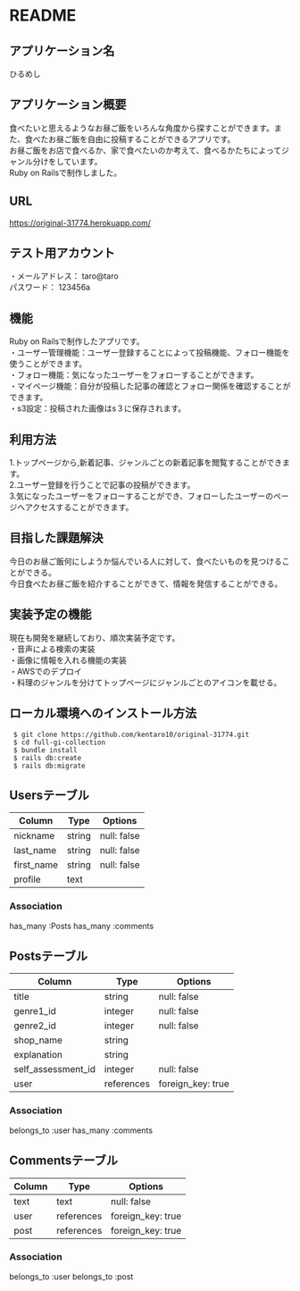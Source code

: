 # README

## アプリケーション名
ひるめし  

## アプリケーション概要
食べたいと思えるようなお昼ご飯をいろんな角度から探すことができます。また、食べたお昼ご飯を自由に投稿することができるアプリです。  
 お昼ご飯をお店で食べるか、家で食べたいのか考えて、食べるかたちによってジャンル分けをしています。  
 Ruby on Railsで制作しました。  

 ## URL
 https://original-31774.herokuapp.com/

 ## テスト用アカウント
 ・メールアドレス： taro@taro  
  パスワード： 123456a  

  ## 機能
Ruby on Railsで制作したアプリです。  
 ・ユーザー管理機能：ユーザー登録することによって投稿機能、フォロー機能を使うことができます。  
 ・フォロー機能：気になったユーザーをフォローすることができます。  
 ・マイページ機能：自分が投稿した記事の確認とフォロー関係を確認することができます。  
 ・s3設定：投稿された画像はs３に保存されます。
  

 ## 利用方法
 1.トップページから,新着記事、ジャンルごとの新着記事を閲覧することができます。  
 2.ユーザー登録を行うことで記事の投稿ができます。  
 3.気になったユーザーをフォローすることができ、フォローしたユーザーのページへアクセスすることができます。  

 ## 目指した課題解決
  今日のお昼ご飯何にしようか悩んでいる人に対して、食べたいものを見つけることができる。  
  今日食べたお昼ご飯を紹介することができて、情報を発信することができる。

 ## 実装予定の機能
  現在も開発を継続しており、順次実装予定です。  
 ・音声による検索の実装  
 ・画像に情報を入れる機能の実装  
 ・AWSでのデプロイ  
 ・料理のジャンルを分けてトップページにジャンルごとのアイコンを載せる。

 ## ローカル環境へのインストール方法
```
 $ git clone https://github.com/kentaro10/original-31774.git
 $ cd full-gi-collection
 $ bundle install
 $ rails db:create
 $ rails db:migrate
 ```




## Usersテーブル
| Column     | Type   | Options     | 
| ---------- | ------ | ----------- | 
| nickname   | string | null: false | 
| last_name  | string | null: false | 
| first_name | string | null: false | 
| profile    | text   |             | 
### Association
has_many :Posts
has_many :comments

## Postsテーブル

| Column             | Type       | Options           | 
| ------------------ | ---------- | ----------------- | 
| title              | string     | null: false       | 
| genre1_id          | integer    | null: false       | 
| genre2_id          | integer    | null: false       | 
| shop_name          | string     |                   | 
| explanation        | string     |                   | 
| self_assessment_id | integer    | null: false       | 
| user               | references | foreign_key: true | 

### Association
belongs_to :user
has_many :comments
## Commentsテーブル

| Column | Type       | Options           | 
| ------ | ---------- | ----------------- | 
| text   | text       | null: false       | 
| user   | references | foreign_key: true | 
| post   | references | foreign_key: true | 

### Association
belongs_to :user
belongs_to :post
